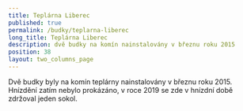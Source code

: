 ```yaml
---
title: Teplárna Liberec
published: true
permalink: /budky/teplarna-liberec
long_title: Teplárna Liberec
description: dvě budky na komín nainstalovány v březnu roku 2015
position: 38
layout: two_columns_page
---
```

Dvě budky byly na komín teplárny nainstalovány v březnu roku 2015. Hnízdění zatím nebylo prokázáno, v roce 2019 se zde v hnízdní době zdržoval jeden sokol.
